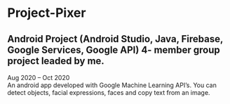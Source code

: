 # Project-Pixer
## Android Project (Android Studio, Java, Firebase, Google Services, Google API) 4- member group project leaded by me.
Aug 2020 – Oct 2020 <br>
An android app developed with Google Machine Learning API’s. You can detect objects, facial expressions, faces and copy text from an image.
